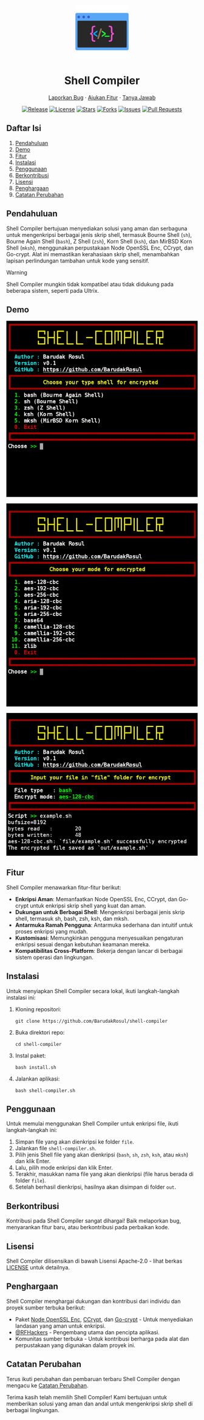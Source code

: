 <div align="center">
  <img src="https://raw.githubusercontent.com/BarudakRosul/shell-compiler/master/images/logo.svg" alt="Shell Compiler Logo" width="140"/>
  <h1>Shell Compiler</h1>
  <p><a href="https://github.com/BarudakRosul/shell-compiler/issues/new?assignees=&labels=bug&projects=&template=bug_report.yml">Laporkan Bug</a> · <a href="https://github.com/BarudakRosul/shell-compiler/issues/new?assignees=&labels=enhancement&projects=&template=feature_request.yml">Ajukan Fitur</a> · <a href="https://github.com/BarudakRosul/shell-compiler/discussions/new?category=q-a">Tanya Jawab</a></p>
  <p>
    <a href="https://github.com/BarudakRosul/shell-compiler/releases"><img src="https://img.shields.io/github/v/tag/BarudakRosul/shell-compiler?label=release" alt="Release"/></a>
    <a href="/LICENSE"><img src="https://img.shields.io/github/license/BarudakRosul/shell-compiler" alt="License"/></a>
    <a href="https://github.com/BarudakRosul/shell-compiler/stargazers"><img src="https://img.shields.io/github/stars/BarudakRosul/shell-compiler" alt="Stars"/></a>
    <a href="https://github.com/BarudakRosul/shell-compiler/network/members"><img src="https://img.shields.io/github/forks/BarudakRosul/shell-compiler" alt="Forks"/></a>
    <a href="https://github.com/BarudakRosul/shell-compiler/issues"><img src="https://img.shields.io/github/issues/BarudakRosul/shell-compiler" alt="Issues"/></a>
    <a href="https://github.com/BarudakRosul/shell-compiler/pulls"><img src="https://img.shields.io/github/issues-pr/BarudakRosul/shell-compiler" alt="Pull Requests"/></a>
  </p>
</div>

## Daftar Isi

1. [Pendahuluan](#pendahuluan)
2. [Demo](#demo)
3. [Fitur](#fitur)
4. [Instalasi](#instalasi)
5. [Penggunaan](#penggunaan)
6. [Berkontribusi](#berkontribusi)
7. [Lisensi](#lisensi)
8. [Penghargaan](#penghargaan)
9. [Catatan Perubahan](#catatan-perubahan)

## Pendahuluan

Shell Compiler bertujuan menyediakan solusi yang aman dan serbaguna untuk mengenkripsi berbagai jenis skrip shell, termasuk Bourne Shell (`sh`), Bourne Again Shell (`bash`), Z Shell (`zsh`), Korn Shell (`ksh`), dan MirBSD Korn Shell (`mksh`), menggunakan perpustakaan Node OpenSSL Enc, CCrypt, dan Go-crypt. Alat ini memastikan kerahasiaan skrip shell, menambahkan lapisan perlindungan tambahan untuk kode yang sensitif.

> [!WARNING]
> Shell Compiler mungkin tidak kompatibel atau tidak didukung pada beberapa sistem, seperti pada Ultrix.

## Demo

![Screenshot 1](https://raw.githubusercontent.com/BarudakRosul/shell-compiler/master/images/screenshot_1.png)

![Screenshot 2](https://raw.githubusercontent.com/BarudakRosul/shell-compiler/master/images/screenshot_2.png)

![Screenshot 3](https://raw.githubusercontent.com/BarudakRosul/shell-compiler/master/images/screenshot_3.png)

## Fitur

Shell Compiler menawarkan fitur-fitur berikut:

- **Enkripsi Aman**: Memanfaatkan Node OpenSSL Enc, CCrypt, dan Go-crypt untuk enkripsi skrip shell yang kuat dan aman.
- **Dukungan untuk Berbagai Shell**: Mengenkripsi berbagai jenis skrip shell, termasuk sh, bash, zsh, ksh, dan mksh.
- **Antarmuka Ramah Pengguna**: Antarmuka sederhana dan intuitif untuk proses enkripsi yang mudah.
- **Kustomisasi**: Memungkinkan pengguna menyesuaikan pengaturan enkripsi sesuai dengan kebutuhan keamanan mereka.
- **Kompatibilitas Cross-Platform**: Bekerja dengan lancar di berbagai sistem operasi dan lingkungan.

## Instalasi

Untuk menyiapkan Shell Compiler secara lokal, ikuti langkah-langkah instalasi ini:

1. Kloning repositori:

   ```shell
   git clone https://github.com/BarudakRosul/shell-compiler
   ```

2. Buka direktori repo:

   ```shell
   cd shell-compiler
   ```

3. Instal paket:

   ```shell
   bash install.sh
   ```

4. Jalankan aplikasi:

   ```shell
   bash shell-compiler.sh
   ```

## Penggunaan

Untuk memulai menggunakan Shell Compiler untuk enkripsi file, ikuti langkah-langkah ini:

1. Simpan file yang akan dienkripsi ke folder `file`.
2. Jalankan file `shell-compiler.sh`.
3. Pilih jenis Shell file yang akan dienkripsi (`bash`, `sh`, `zsh`, `ksh`, atau `mksh`) dan klik Enter.
4. Lalu, pilih mode enkripsi dan klik Enter.
5. Terakhir, masukkan nama file yang akan dienkripsi (file harus berada di folder `file`).
6. Setelah berhasil dienkripsi, hasilnya akan disimpan di folder `out`.

## Berkontribusi

Kontribusi pada Shell Compiler sangat dihargai! Baik melaporkan bug, menyarankan fitur baru, atau berkontribusi pada perbaikan kode.

## Lisensi

Shell Compiler dilisensikan di bawah Lisensi Apache-2.0 - lihat berkas [LICENSE](/LICENSE) untuk detailnya.

## Penghargaan

Shell Compiler menghargai dukungan dan kontribusi dari individu dan proyek sumber terbuka berikut:

- Paket [Node OpenSSL Enc](https://github.com/FajarKim/node-openssl-enc), [CCrypt](https://ccrypt.sourceforge.net), dan [Go-crypt](https://github.com/BarudakRosul/go-crypt) - Untuk menyediakan landasan yang aman untuk enkripsi.
- [@RFHackers](https://github.com/RFHackers) - Pengembang utama dan pencipta aplikasi.
- Komunitas sumber terbuka - Untuk kontribusi berharga pada alat dan perpustakaan yang digunakan dalam proyek ini.

## Catatan Perubahan

Terus ikuti perubahan dan pembaruan terbaru Shell Compiler dengan mengacu ke [Catatan Perubahan](https://github.com/BarudakRosul/shell-compiler/releases).

Terima kasih telah memilih Shell Compiler! Kami bertujuan untuk memberikan solusi yang aman dan andal untuk mengenkripsi skrip shell di berbagai lingkungan.

